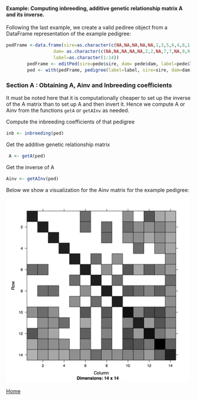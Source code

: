 #### Example: Computing inbreeding, additive genetic relationship matrix A and its inverse.

Following the last example, we create a valid pediree object from a DataFrame representation of the example pedigree:
```R
pedFrame <-data.frame(sire=as.character(c(NA,NA,NA,NA,NA,1,3,5,6,4,8,1,10,8)),
                  dam= as.character(c(NA,NA,NA,NA,NA,2,2,NA,7,7,NA,9,9,13)),
                  label=as.character(1:14))
        pedFrame <- editPed(sire=pede$sire, dam= pede$dam, label=pede$label) 
        ped <- with(pedFrame, pedigree(label=label, sire=sire, dam=dam))

```
### Section A : Obtaining A, Ainv and Inbreeding coefficients 

It must be noted here that it is computationally cheaper to set up the inverse of the A matrix than to set up A and then invert it. Hence we compute A or Ainv from the functions ```getA``` or ```getAInv``` as needed. 

Compute the inbreeding coefficients of that pedigree
```R
inb <- inbreeding(ped)
```
Get the additive genetic relationship matrix
```R
 A <- getA(ped)
```
Get the inverse of A
 ```R
 Ainv <- getAInv(ped)
```

Below we show a visualization for the Ainv matrix for the example pedigree:

<img src="https://github.com/Rpedigree/pedigreeR/blob/master/inst/examples/pedA.jpg" width="500">

[Home](https://github.com/Rpedigree/pedigreeR)
 
